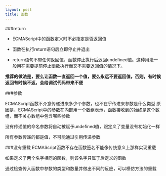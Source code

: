 ```yaml
---
layout: post
title: 函数
---
```


###return

* ECMAScript中的函数定义时不必指定是否返回值

* 函数在执行return语句后立即停止并退出

* return语句不带任何返回值，函数停止执行后返回undefined值。这种用法一般用在需要提前停止函数执行而又不需要返回值的情况下。

**推荐的做法是，要么让函数一直返回一个值，要么永远不要返回值，否则，有时候返回有时候不返，会给调试代码带来不便**

###参数

ECMAScript函数不介意传递进来多少个参数，也不在乎传进来参数是什么类型
原因是，ECMAScript中的参数在内部用一个数组表示，函数接收到的始终是这个数组，而不关心数组中包含哪些参数

没有传递值的命名参数将自动被赋予undefined值，跟定义了变量没有初始化一样

所有参数传递的都是值，不可能通过引用传递参数

###没有重载
ECMAScript函数不存在函数签名不能像传统意义上那样实现重载

如果定义了两个名字相同的函数，则该名字只属于后定义的函数

通过检查传入函数中参数的类型和数量并做出不同的反应，可以模仿方法的重载